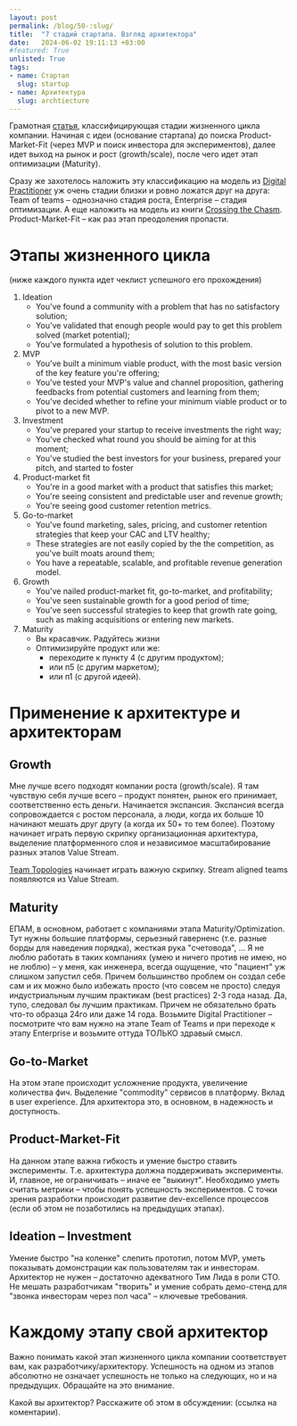 ```yaml
---
layout: post
permalink: /blog/50-:slug/
title:  "7 стадий стартапа. Взгляд архитектора"
date:   2024-06-02 19:11:13 +03:00
#featured: True
unlisted: True
tags: 
- name: Стартап
  slug: startup
- name: Архитектура
  slug: archtiecture
---
```


Грамотная [статья](https://www.latitud.com/blog/stages-of-a-startup), классифицирующая стадии жизненного цикла компании. Начиная с идеи (основание стартапа) до поиска Product-Market-Fit (через MVP и поиск инвестора для экспериментов), далее идет выход на рынок и рост (growth/scale), после чего идет этап оптимизации (Maturity). 

Сразу же захотелось наложить эту классификацию на модель из [Digital Practitioner](https://www.opengroup.org/dpbok) уж очень стадии близки и ровно ложатся друг на друга: Team of teams – однозначно стадия роста, Enterprise –  стадия оптимизации.
А еще наложить на модель из книги [Crossing the Chasm](https://en.wikipedia.org/wiki/Crossing_the_Chasm#/media/File:Technology-Adoption-Lifecycle.png). Product-Market-Fit – как раз этап преодоления пропасти.

# Этапы жизненного цикла
(ниже каждого пункта идет чеклист успешного его прохождения)

1. Ideation
	* You've found a community with a problem that has no satisfactory solution;
	* You've validated that enough people would pay to get this problem solved (market potential);
	* You've formulated a hypothesis of solution to this problem.
2. MVP
	* You've built a minimum viable product, with the most basic version of the key feature you're offering;
	* You've tested your MVP's value and channel proposition, gathering feedbacks from potential customers and learning from them;
	* You've decided whether to refine your minimum viable product or to pivot to a new MVP.
3. Investment
	* You've prepared your startup to receive investments the right way;
	* You've checked what round you should be aiming for at this moment;
	* You've studied the best investors for your business, prepared your pitch, and started to foster 
4. Product-market fit
	* You're in a good market with a product that satisfies this market;
	* You're seeing consistent and predictable user and revenue growth;
	* You're seeing good customer retention metrics.
5. Go-to-market
	* You've found marketing, sales, pricing, and customer retention strategies that keep your CAC and LTV healthy;
	* These strategies are not easily copied by the the competition, as you've built moats around them;
	* You have a repeatable, scalable, and profitable revenue generation model.
6. Growth
	* You've nailed product-market fit, go-to-market, and profitability;
	* You've seen sustainable growth for a good period of time;
	* You've seen successful strategies to keep that growth rate going, such as making acquisitions or entering new markets.
7. Maturity
	* Вы красавчик. Радуйтесь жизни 
	* Оптимизируйте продукт или же:
		* переходите к пункту 4 (с другим продуктом);
		* или п5 (с другим маркетом);
		* или п1 (с другой идеей).

# Применение к архитектуре и архитекторам

## Growth
Мне лучше всего подходят компании роста (growth/scale). Я там чувствую себя лучше всего – продукт понятен, рынок его принимает, соответственно есть деньги. Начинается экспансия. Экспансия всегда сопровождается с ростом персонала, а люди, когда их больше 10 начинают мешать друг другу (а когда их 50+ то тем более). Поэтому начинает играть первую скрипку организационная архитектура, выделение платформенного слоя и независимое масштабирование разных этапов Value Stream.

[Team Topologies](https://teamtopologies.com/) начинает играть важную скрипку. Stream aligned teams появляются из Value Stream. 

## Maturity
ЕПАМ, в основном, работает с компаниями этапа Maturity/Optimization. Тут нужны большие платформы, серьезный гаверненс (т.е. разные борды для наведения порядка), жесткая рука "счетовода", ...
Я не люблю работать в таких компаниях (умею и ничего против не имею, но не люблю) – у меня, как инженера, всегда ощущение, что "пациент" уж слишком запустил себя. Причем большинство проблем он создал себе сам и их можно было избежать просто (что совсем не просто) следуя индустриальным лучшим практикам (best practices) 2-3 года назад. Да, тупо, следовал бы лучшим практикам. Причем не обязательно брать что-то образца 24го или даже 14 года. Возьмите Digital Practitioner – посмотрите что вам нужно на этапе Team of Teams и при переходе к этапу Enterprise и возьмите оттуда ТОЛЬКО здравый смысл.

## Go-to-Market
На этом этапе происходит усложнение продукта, увеличение количества фич. Выделение "commodity" сервисов в платформу.
Вклад в user experience. Для архитектора это, в основном, в надежность и доступность.

## Product-Market-Fit
На данном этапе важна гибкость и умение быстро ставить эксперименты. Т.е. архитектура должна поддерживать эксперименты. И, главное, не ограничивать – иначе ее "выкинут". Необходимо уметь считать метрики – чтобы понять успешность экспериментов.
С точки зрения разработки происходит развитие dev-excellence процессов (если об этом не позаботились на предыдущих этапах).

## Ideation – Investment
Умение быстро "на коленке" слепить прототип, потом MVP, уметь показывать домонстрации как пользователям так и инвесторам.
Архитектор не нужен – достаточно адекватного Тим Лида в роли CTO. Не мешать разработчикам "творить" и умение собрать демо-стенд для "звонка инвесторам через пол часа" – ключевые требования.
# Каждому этапу свой архитектор

Важно понимать какой этап жизненного цикла компании соответствует вам, как разработчику/архитектору. Успешность на одном из этапов абсолютно не означает успешность не только на следующих, но и на предыдущих. Обращайте на это внимание.

Какой вы архитектор? Расскажите об этом в обсуждении: (ссылка на коментарии).
